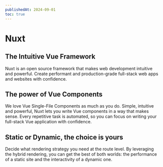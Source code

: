 ```yaml
---
publishedAt: 2024-09-01
toc: true
---
```

# Nuxt

## The Intuitive Vue Framework

Nuxt is an open source framework that makes web development intuitive and powerful.
Create performant and production-grade full-stack web apps and websites with confidence. 

## The power of Vue Components
We love Vue Single-File Components as much as you do. Simple, intuitive and powerful, Nuxt lets you write Vue components in a way that makes sense. Every repetitive task is automated, so you can focus on writing your full-stack Vue application with confidence.

## Static or Dynamic, the choice is yours
Decide what rendering strategy you need at the route level. By leveraging the hybrid rendering, you can get the best of both worlds: the performance of a static site and the interactivity of a dynamic one.